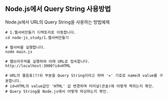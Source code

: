 ## Node.js에서 Query String 사용방법
Node.js에서 URL의 Query String을 사용하는 방법예제
```
# 1.웹서버만들기 디렉토리로 이동합니다.
cd node-js_study/1.웹서버만들기

# 웹서버를 실행합니다.
node main.js

# 웹브라우져를 실행하여 아래 URL로 접속합니다.
http://localhost:3000?id=HTML

# URL의 물음표(?)뒤 부분을 Query String이라고 하며 '=' 기호로 name과 value를 구분합니다.
# id=HTML의 value값인 'HTML' 값 변경하며 터미널(콘솔)에 어떻게 찍히는지 확인.
# Query String을 Node.js에서 어떻게 파싱하는지 확인.
```
